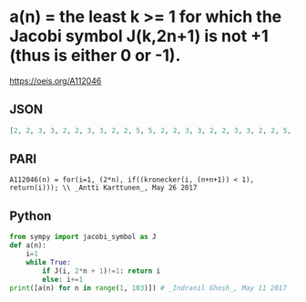 # a\(n\) \= the least k \>\= 1 for which the Jacobi symbol J\(k,2n\+1\) is not \+1 \(thus is either 0 or \-1\)\.
https://oeis.org/A112046
## JSON
```JSON
[2, 2, 3, 3, 2, 2, 3, 3, 2, 2, 5, 5, 2, 2, 3, 3, 2, 2, 3, 3, 2, 2, 5, 7, 2, 2, 3, 3, 2, 2, 3, 3, 2, 2, 7, 5, 2, 2, 3, 3, 2, 2, 3, 3, 2, 2, 5, 5, 2, 2, 3, 3, 2, 2, 3, 3, 2, 2, 7, 11, 2, 2, 3, 3, 2, 2, 3, 3, 2, 2, 5, 5, 2, 2, 3, 3, 2, 2, 3, 3, 2, 2, 5, 13, 2, 2, 3, 3, 2, 2, 3, 3, 2, 2, 7, 5, 2, 2, 3, 3, 2, 2]
```
## PARI
```PARI
A112046(n) = for(i=1, (2*n), if((kronecker(i, (n+n+1)) < 1), return(i))); \\ _Antti Karttunen_, May 26 2017
```
## Python
```Python
from sympy import jacobi_symbol as J
def a(n):
    i=1
    while True:
        if J(i, 2*n + 1)!=1: return i
        else: i+=1
print([a(n) for n in range(1, 103)]) # _Indranil Ghosh_, May 11 2017
```
